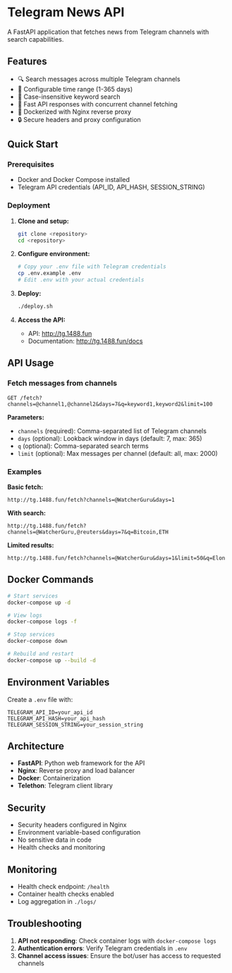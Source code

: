 # Telegram News API

A FastAPI application that fetches news from Telegram channels with search capabilities.

## Features

- 🔍 Search messages across multiple Telegram channels
- 📅 Configurable time range (1-365 days)
- 🔎 Case-insensitive keyword search
- 🚀 Fast API responses with concurrent channel fetching
- 🐳 Dockerized with Nginx reverse proxy
- 🔒 Secure headers and proxy configuration

## Quick Start

### Prerequisites

- Docker and Docker Compose installed
- Telegram API credentials (API_ID, API_HASH, SESSION_STRING)

### Deployment

1. **Clone and setup:**
   ```bash
   git clone <repository>
   cd <repository>
   ```

2. **Configure environment:**
   ```bash
   # Copy your .env file with Telegram credentials
   cp .env.example .env
   # Edit .env with your actual credentials
   ```

3. **Deploy:**
   ```bash
   ./deploy.sh
   ```

4. **Access the API:**
   - API: http://tg.1488.fun
   - Documentation: http://tg.1488.fun/docs

## API Usage

### Fetch messages from channels

```
GET /fetch?channels=@channel1,@channel2&days=7&q=keyword1,keyword2&limit=100
```

**Parameters:**
- `channels` (required): Comma-separated list of Telegram channels
- `days` (optional): Lookback window in days (default: 7, max: 365)
- `q` (optional): Comma-separated search terms
- `limit` (optional): Max messages per channel (default: all, max: 2000)

### Examples

**Basic fetch:**
```
http://tg.1488.fun/fetch?channels=@WatcherGuru&days=1
```

**With search:**
```
http://tg.1488.fun/fetch?channels=@WatcherGuru,@reuters&days=7&q=Bitcoin,ETH
```

**Limited results:**
```
http://tg.1488.fun/fetch?channels=@WatcherGuru&days=1&limit=50&q=Elon
```

## Docker Commands

```bash
# Start services
docker-compose up -d

# View logs
docker-compose logs -f

# Stop services
docker-compose down

# Rebuild and restart
docker-compose up --build -d
```

## Environment Variables

Create a `.env` file with:

```env
TELEGRAM_API_ID=your_api_id
TELEGRAM_API_HASH=your_api_hash
TELEGRAM_SESSION_STRING=your_session_string
```

## Architecture

- **FastAPI**: Python web framework for the API
- **Nginx**: Reverse proxy and load balancer
- **Docker**: Containerization
- **Telethon**: Telegram client library

## Security

- Security headers configured in Nginx
- Environment variable-based configuration
- No sensitive data in code
- Health checks and monitoring

## Monitoring

- Health check endpoint: `/health`
- Container health checks enabled
- Log aggregation in `./logs/`

## Troubleshooting

1. **API not responding**: Check container logs with `docker-compose logs`
2. **Authentication errors**: Verify Telegram credentials in `.env`
3. **Channel access issues**: Ensure the bot/user has access to requested channels
